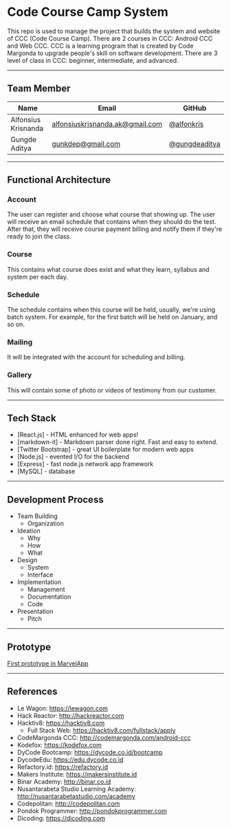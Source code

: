 # Code Course Camp System

This repo is used to manage the project that builds the system and website of CCC (Code Course Camp). There are 2 courses in CCC: Android CCC and Web CCC. CCC is a learning program that is created by Code Margonda to upgrade people's skill on software development. There are 3 level of class in CCC: beginner, intermediate, and advanced.

--------------------------------------------------------------------------------

## Team Member

| Name   | Email              | GitHub |
|--------|--------------------|--------|
| Alfonsius Krisnanda | alfonsiuskrisnanda.ak@gmail.com | [@alfonkris](https://github.com/alfonkris)
| Gungde Aditya | gunkdep@gmail.com | [@gungdeaditya](https://github.com/gungdeaditya)

--------------------------------------------------------------------------------

## Functional Architecture

### Account

The user can register and choose what course that showing up. The user will receive an email schedule that contains when they should do the test. After that, they will receive course payment billing and notify them if they're ready to join the class.

### Course

This contains what course does exist and what they learn, syllabus and system per each day.

### Schedule

The schedule contains when this course will be held, usually, we're using batch system. For example, for the first batch will be held on January, and so on.

### Mailing

It will be integrated with the account for scheduling and billing.

### Gallery

This will contain some of photo or videos of testimony from our customer.

--------------------------------------------------------------------------------

## Tech Stack

* [React.js] - HTML enhanced for web apps!
* [markdown-it] - Markdown parser done right. Fast and easy to extend.
* [Twitter Bootstrap] - great UI boilerplate for modern web apps
* [Node.js] - evented I/O for the backend
* [Express] - fast node.js network app framework
* [MySQL] - database

--------------------------------------------------------------------------------

## Development Process

+ Team Building
  + Organization
+ Ideation
  + Why
  + How
  + What
+ Design
  + System
  + Interface
+ Implementation
  + Management
  + Documentation
  + Code
+ Presentation
  + Pitch

--------------------------------------------------------------------------------

## Prototype

[First prototype in MarvelApp](https://marvelapp.com/5ba7i87/screen/27299051)

--------------------------------------------------------------------------------

## References

- Le Wagon: https://lewagon.com
- Hack Reactor: http://hackreactor.com
- Hacktiv8: https://hacktiv8.com
  - Full Stack Web: https://hacktiv8.com/fullstack/apply
- CodeMargonda CCC: http://codemargonda.com/android-ccc
- Kodefox: https://kodefox.com
- DyCode Bootcamp: https://dycode.co.id/bootcamp
- DycodeEdu: https://edu.dycode.co.id
- Refactory.id: https://refactory.id
- Makers Institute: https://makersinstitute.id
- Binar Academy: http://binar.co.id
- Nusantarabeta Studio Learning Academy: http://nusantarabetastudio.com/academy
- Codepolitan: http://codepolitan.com
- Pondok Programmer: http://pondokprogrammer.com
- Dicoding: https://dicoding.com
